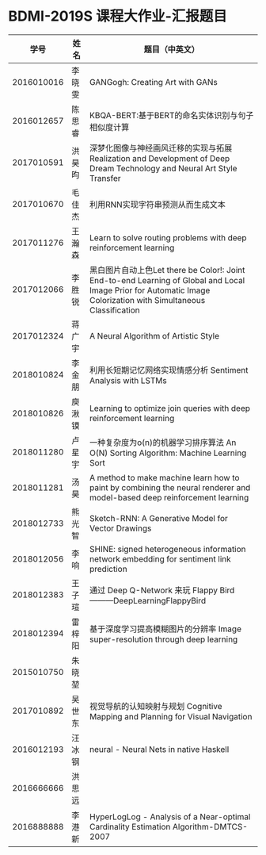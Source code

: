 # BDMI-2019S 课程大作业-汇报题目

| 学号       | 姓名   | 题目（中英文） |
| ---------- | ------ | -------------- |
| 2016010016 | 李晓雯 |GANGogh: Creating Art with GANs|
| 2016012657 | 陈思睿 |KBQA-BERT:基于BERT的命名实体识别与句子相似度计算|
| 2017010591 | 洪昊昀 |深梦化图像与神经画风迁移的实现与拓展 Realization and Development of Deep Dream Technology and Neural Art Style Transfer|
| 2017010670 | 毛佳杰 |利用RNN实现字符串预测从而生成文本|
| 2017011276 | 王瀚森 |Learn to solve routing problems with deep reinforcement learning      |
| 2017012066 | 李胜锐 | 黑白图片自动上色Let there be Color!: Joint End-to-end Learning of Global and Local Image Prior for Automatic Image Colorization with Simultaneous Classification |
| 2017012324 | 蒋广宇 |A Neural Algorithm of Artistic Style|
| 2018010824 | 李金朋 |利用长短期记忆网络实现情感分析 Sentiment Analysis with LSTMs|
| 2018010826 | 庾湫镆 |Learning to optimize join queries with deep reinforcement learning                |
| 2018011280 | 卢星宇 | 一种复杂度为o(n)的机器学习排序算法 An O(N) Sorting Algorithm: Machine Learning Sort |
| 2018011281 | 汤昊   |A method to make machine learn how to paint by combining the neural renderer and model-based deep reinforcement learning                |
| 2018012733 | 熊光智 |Sketch-RNN: A Generative Model for Vector Drawings|
| 2018012056 | 李响   |SHINE: signed heterogeneous information network embedding for sentiment link prediction               |
| 2018012383 | 王子瑄 |通过 Deep Q-Network 来玩 Flappy Bird———DeepLearningFlappyBird|
| 2018012394 | 雷梓阳 |基于深度学习提高模糊图片的分辨率 Image super-resolution through deep learning|
| 2015010750 | 朱晓堃 |                |
| 2017010892 | 吴世东 |视觉导航的认知映射与规划 Cognitive Mapping and Planning for Visual Navigation             |
| 2016012193 | 汪冰钢 | neural - Neural Nets in native Haskell  |  
| 2016666666 | 洪思远 |             |
| 2016888888 | 李港新 | HyperLogLog - Analysis of a Near-optimal Cardinality Estimation Algorithm-DMTCS-2007  |  
